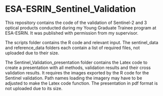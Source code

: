 # ESA-ESRIN_Sentinel_Validation

This repository contains the code of the validation of Sentinel-2 and 3 optical products conducted during my Young Graduate Trainee program at ESA-ESRIN. It was published with permission from my supervisor.

The scripts folder contains the R code and relevant input. The sentinel_data and reference_data folders each contain a list of required files, not uploaded due to their size.

The Sentinel_Validation_presentation folder contains the Latex code to create a presentation with all methods, validation results and their cross validation results. It requires the images exported by the R code for the Sentinel validation. Path names loading the imagery may have to be adjusted to make the Latex code function. The presentation in pdf format is not uploaded due to its size.
